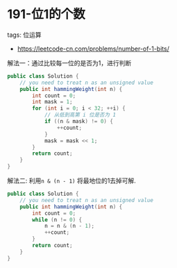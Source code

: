 # 191-位1的个数

tags: 位运算
- https://leetcode-cn.com/problems/number-of-1-bits/

解法一：通过比较每一位的是否为1，进行判断

```java
public class Solution {
    // you need to treat n as an unsigned value
    public int hammingWeight(int n) {
        int count = 0;
        int mask = 1;
        for (int i = 0; i < 32; ++i) {
            // 从低到高第 i 位是否为 1
            if ((n & mask) != 0) {
                ++count;
            }
            mask = mask << 1;
        }
        return count;
    }
}
```

解法二:  利用`n & (n - 1)` 将最地位的1去掉可解.

```java
public class Solution {
    // you need to treat n as an unsigned value
    public int hammingWeight(int n) {
        int count = 0;
        while (n != 0) {
            n = n & (n - 1);
            ++count;
        }
        return count;
    }
}
```